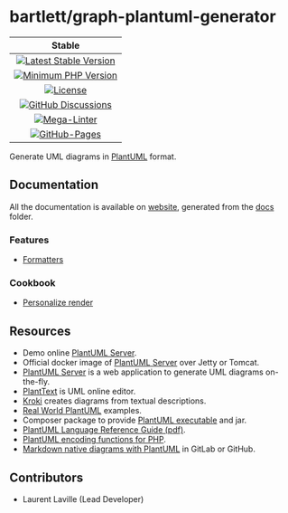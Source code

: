<!-- markdownlint-disable MD013 -->
# bartlett/graph-plantuml-generator

| Stable  |
|:-------:|
| [![Latest Stable Version](https://img.shields.io/packagist/v/bartlett/graph-plantuml-generator)](https://packagist.org/packages/bartlett/graph-plantuml-generator) |
| [![Minimum PHP Version](https://img.shields.io/packagist/php-v/bartlett/graph-plantuml-generator/dev-master)](https://php.net/) |
| [![License](https://img.shields.io/github/license/llaville/graph-plantuml-generator)](https://github.com/llaville/graph-plantuml-generator/blob/master/LICENSE) |
| [![GitHub Discussions](https://img.shields.io/github/discussions/llaville/graph-plantuml-generator)](https://github.com/llaville/graph-plantuml-generator/discussions) |
| [![Mega-Linter](https://github.com/llaville/graph-plantuml-generator/actions/workflows/mega-linter.yml/badge.svg)](https://github.com/llaville/graph-plantuml-generator/actions/workflows/mega-linter.yml) |
| [![GitHub-Pages](https://github.com/llaville/graph-plantuml-generator/actions/workflows/gh-pages.yml/badge.svg)](https://github.com/llaville/graph-plantuml-generator/actions/workflows/gh-pages.yml) |

Generate UML diagrams in [PlantUML](https://plantuml.com/) format.

## Documentation

All the documentation is available on [website](https://llaville.github.io/graph-plantuml-generator),
generated from the [docs](https://github.com/llaville/graph-plantuml-generator/tree/master/docs) folder.

### Features

- [Formatters](docs/01_Features/Formatters.md)

### Cookbook

- [Personalize render](docs/02_Cookbook/Draw_App_Logo.md)

## Resources

- Demo online [PlantUML Server](http://www.plantuml.com/plantuml/uml/).
- Official docker image of [PlantUML Server](https://hub.docker.com/r/plantuml/plantuml-server/) over Jetty or Tomcat.
- [PlantUML Server](https://github.com/plantuml/plantuml-server) is a web application to generate UML diagrams on-the-fly.
- [PlantText](https://www.planttext.com/) is UML online editor.
- [Kroki](https://github.com/yuzutech/kroki) creates diagrams from textual descriptions.
- [Real World PlantUML](https://real-world-plantuml.com/) examples.
- Composer package to provide [PlantUML executable](https://github.com/Jawira/plantuml) and jar.
- [PlantUML Language Reference Guide (pdf)](http://plantuml.com/PlantUML_Language_Reference_Guide.pdf).
- [PlantUML encoding functions for PHP](https://github.com/jawira/plantuml-encoding).
- [Markdown native diagrams with PlantUML](https://blog.anoff.io/2018-07-31-diagrams-with-plantuml/) in GitLab or GitHub.

## Contributors

- Laurent Laville (Lead Developer)
